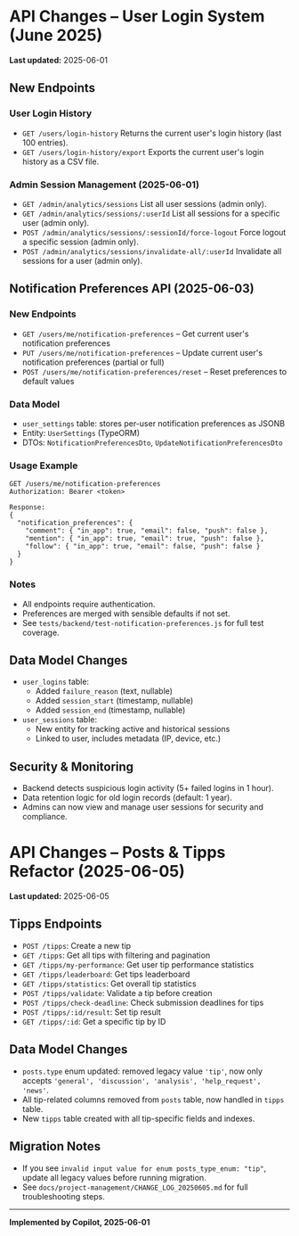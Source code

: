 # API Changes – User Login System (June 2025)

**Last updated:** 2025-06-01

## New Endpoints

### User Login History

- `GET /users/login-history`
  Returns the current user's login history (last 100 entries).
- `GET /users/login-history/export`
  Exports the current user's login history as a CSV file.

### Admin Session Management (2025-06-01)

- `GET /admin/analytics/sessions`
  List all user sessions (admin only).
- `GET /admin/analytics/sessions/:userId`
  List all sessions for a specific user (admin only).
- `POST /admin/analytics/sessions/:sessionId/force-logout`
  Force logout a specific session (admin only).
- `POST /admin/analytics/sessions/invalidate-all/:userId`
  Invalidate all sessions for a user (admin only).

## Notification Preferences API (2025-06-03)

### New Endpoints

- `GET /users/me/notification-preferences` – Get current user's notification preferences
- `PUT /users/me/notification-preferences` – Update current user's notification preferences (partial or full)
- `POST /users/me/notification-preferences/reset` – Reset preferences to default values

### Data Model

- `user_settings` table: stores per-user notification preferences as JSONB
- Entity: `UserSettings` (TypeORM)
- DTOs: `NotificationPreferencesDto`, `UpdateNotificationPreferencesDto`

### Usage Example

```http
GET /users/me/notification-preferences
Authorization: Bearer <token>

Response:
{
  "notification_preferences": {
    "comment": { "in_app": true, "email": false, "push": false },
    "mention": { "in_app": true, "email": true, "push": false },
    "follow": { "in_app": true, "email": false, "push": false }
  }
}
```

### Notes

- All endpoints require authentication.
- Preferences are merged with sensible defaults if not set.
- See `tests/backend/test-notification-preferences.js` for full test coverage.

## Data Model Changes

- `user_logins` table:
  - Added `failure_reason` (text, nullable)
  - Added `session_start` (timestamp, nullable)
  - Added `session_end` (timestamp, nullable)
- `user_sessions` table:
  - New entity for tracking active and historical sessions
  - Linked to user, includes metadata (IP, device, etc.)

## Security & Monitoring

- Backend detects suspicious login activity (5+ failed logins in 1 hour).
- Data retention logic for old login records (default: 1 year).
- Admins can now view and manage user sessions for security and compliance.

# API Changes – Posts & Tipps Refactor (2025-06-05)

**Last updated:** 2025-06-05

## Tipps Endpoints

- `POST /tipps`: Create a new tip
- `GET /tipps`: Get all tips with filtering and pagination
- `GET /tipps/my-performance`: Get user tip performance statistics
- `GET /tipps/leaderboard`: Get tips leaderboard
- `GET /tipps/statistics`: Get overall tip statistics
- `POST /tipps/validate`: Validate a tip before creation
- `POST /tipps/check-deadline`: Check submission deadlines for tips
- `POST /tipps/:id/result`: Set tip result
- `GET /tipps/:id`: Get a specific tip by ID

## Data Model Changes

- `posts.type` enum updated: removed legacy value `'tip'`, now only accepts `'general', 'discussion', 'analysis', 'help_request', 'news'`.
- All tip-related columns removed from `posts` table, now handled in `tipps` table.
- New `tipps` table created with all tip-specific fields and indexes.

## Migration Notes

- If you see `invalid input value for enum posts_type_enum: "tip"`, update all legacy values before running migration.
- See `docs/project-management/CHANGE_LOG_20250605.md` for full troubleshooting steps.

---

**Implemented by Copilot, 2025-06-01**
